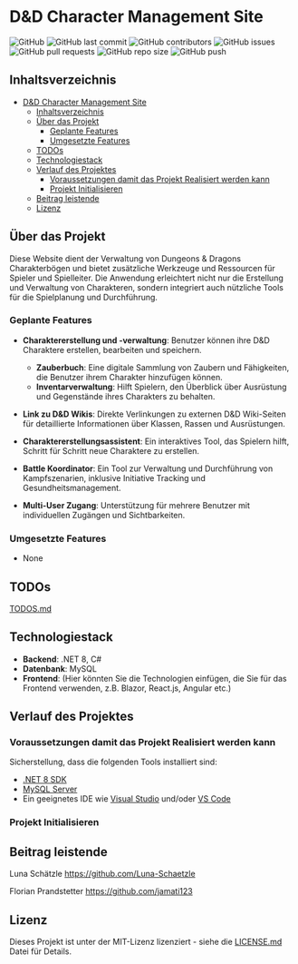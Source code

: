
# D&D Character Management Site

![GitHub](https://img.shields.io/github/license/Luna-Schaetzle/SWP_Csharp_Projekt_24)
![GitHub last commit](https://img.shields.io/github/last-commit/Luna-Schaetzle/SWP_Csharp_Projekt_24)
![GitHub contributors](https://img.shields.io/github/contributors/Luna-Schaetzle/SWP_Csharp_Projekt_24)
![GitHub issues](https://img.shields.io/github/issues/Luna-Schaetzle/SWP_Csharp_Projekt_24)
![GitHub pull requests](https://img.shields.io/github/issues-pr/Luna-Schaetzle/SWP_Csharp_Projekt_24)
![GitHub repo size](https://img.shields.io/github/repo-size/Luna-Schaetzle/SWP_Csharp_Projekt_24)
![GitHub push](https://img.shields.io/github/commit-activity/m/Luna-Schaetzle/SWP_Csharp_Projekt_24)

## Inhaltsverzeichnis

- [D\&D Character Management Site](#dd-character-management-site)
  - [Inhaltsverzeichnis](#inhaltsverzeichnis)
  - [Über das Projekt](#über-das-projekt)
    - [Geplante Features](#geplante-features)
    - [Umgesetzte Features](#umgesetzte-features)
  - [TODOs](#todos)
  - [Technologiestack](#technologiestack)
  - [Verlauf des Projektes](#verlauf-des-projektes)
    - [Voraussetzungen damit das Projekt Realisiert werden kann](#voraussetzungen-damit-das-projekt-realisiert-werden-kann)
    - [Projekt Initialisieren](#projekt-initialisieren)
  - [Beitrag leistende](#beitrag-leistende)
  - [Lizenz](#lizenz)



## Über das Projekt

Diese Website dient der Verwaltung von Dungeons & Dragons Charakterbögen und bietet zusätzliche Werkzeuge und Ressourcen für Spieler und Spielleiter. Die Anwendung erleichtert nicht nur die Erstellung und Verwaltung von Charakteren, sondern integriert auch nützliche Tools für die Spielplanung und Durchführung.

### Geplante Features

- **Charaktererstellung und -verwaltung**: Benutzer können ihre D&D Charaktere erstellen, bearbeiten und speichern.
  - **Zauberbuch**: Eine digitale Sammlung von Zaubern und Fähigkeiten, die Benutzer ihrem Charakter hinzufügen können.
  - **Inventarverwaltung**: Hilft Spielern, den Überblick über Ausrüstung und Gegenstände ihres Charakters zu behalten.
- **Link zu D&D Wikis**: Direkte Verlinkungen zu externen D&D Wiki-Seiten für detaillierte Informationen über Klassen, Rassen und Ausrüstungen.
- **Charaktererstellungsassistent**: Ein interaktives Tool, das Spielern hilft, Schritt für Schritt neue Charaktere zu erstellen.
- **Battle Koordinator**: Ein Tool zur Verwaltung und Durchführung von Kampfszenarien, inklusive Initiative Tracking und Gesundheitsmanagement.

- **Multi-User Zugang**: Unterstützung für mehrere Benutzer mit individuellen Zugängen und Sichtbarkeiten.

### Umgesetzte Features

- None

## TODOs

[TODOS.md](TODO.md)

## Technologiestack

- **Backend**: .NET 8, C#
- **Datenbank**: MySQL
- **Frontend**: (Hier könnten Sie die Technologien einfügen, die Sie für das Frontend verwenden, z.B. Blazor, React.js, Angular etc.)

## Verlauf des Projektes

### Voraussetzungen damit das Projekt Realisiert werden kann

Sicherstellung, dass die folgenden Tools installiert sind:
- [.NET 8 SDK](https://dotnet.microsoft.com/en-us/download/dotnet/8.0)
- [MySQL Server](https://dev.mysql.com/downloads/mysql/)
- Ein geeignetes IDE wie [Visual Studio](https://visualstudio.microsoft.com/vs/) und/oder [VS Code](https://code.visualstudio.com/)

### Projekt Initialisieren 

## Beitrag leistende

Luna Schätzle
https://github.com/Luna-Schaetzle

Florian Prandstetter
https://github.com/jamati123

## Lizenz

Dieses Projekt ist unter der MIT-Lizenz lizenziert - siehe die [LICENSE.md](LICENSE) Datei für Details.

